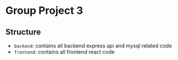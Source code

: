 # Group Project 3

## Structure

- `backend`: contains all backend express api and mysql related code
- `frontend`: contains all frontend react code